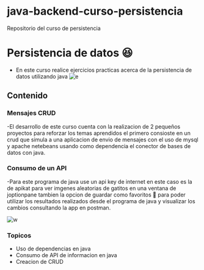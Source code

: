# java-backend-curso-persistencia
Repositorio del curso de persistencia
# Persistencia de datos 😆

- En este curso realice ejercicios practicas acerca de la persistencia de datos utilizando java 
![e](https://image.slidesharecdn.com/java-mysql-4-180503022625/95/primeros-pasos-aplicacion-java-conexin-bd-mysql-1-638.jpg?cb=1525314952 "e")


## Contenido

### Mensajes CRUD
-El desarrollo de este curso cuenta con la realizacion de 2 pequeños proyectos para reforzar los temas aprendidos el primero consioste en un crud que simula a una aplicacion de envio de mensajes con el uso de mysql y apache netebeans usando como dependencia el conector de bases de datos con java.

### Consumo de un API
-Para este programa de java use un api key de internet en este caso es la de apikat para ver imgenes aleatorias de gatitos en una ventana de joptionpane tambien la opcion de guardar como favoritos 💖 para poder utilizar los resultados realizados desde el programa de java y visualizar los cambios consultando la app en postman.

![w](https://thecatapi.com/meta-tag-image.png "w")



### Topicos

- Uso de dependencias en java 
- Consumo de API de informacion en java 
- Creacion de CRUD 





